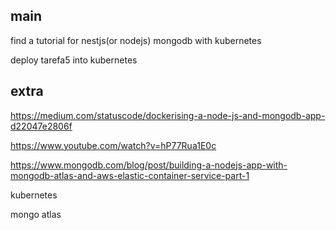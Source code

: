 ## main

find a tutorial for nestjs(or nodejs) mongodb with kubernetes

deploy tarefa5 into kubernetes


## extra

https://medium.com/statuscode/dockerising-a-node-js-and-mongodb-app-d22047e2806f

https://www.youtube.com/watch?v=hP77Rua1E0c

https://www.mongodb.com/blog/post/building-a-nodejs-app-with-mongodb-atlas-and-aws-elastic-container-service-part-1

kubernetes

mongo atlas